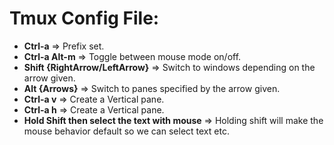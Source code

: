 # Tmux Config File:

- **Ctrl-a** => Prefix set.
- **Ctrl-a Alt-m** => Toggle between mouse mode on/off.
- **Shift {RightArrow/LeftArrow}** => Switch to windows depending on the arrow given.
- **Alt {Arrows}** => Switch to panes specified by the arrow given.
- **Ctrl-a v** => Create a Vertical pane.
- **Ctrl-a h** => Create a Vertical pane.
- **Hold Shift then select the text with mouse** => Holding shift will make the mouse behavior default so we can select text etc.